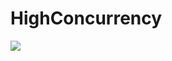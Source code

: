 # HighConcurrency
<image src="https://github.com/seakingOne/HighConcurrency/blob/master/581E7121F3EC7F9F48D71FFAE0811B4B.jpg" />

